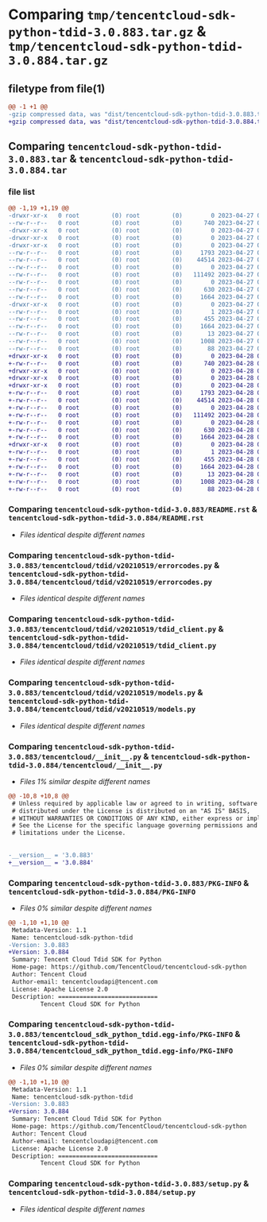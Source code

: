 # Comparing `tmp/tencentcloud-sdk-python-tdid-3.0.883.tar.gz` & `tmp/tencentcloud-sdk-python-tdid-3.0.884.tar.gz`

## filetype from file(1)

```diff
@@ -1 +1 @@
-gzip compressed data, was "dist/tencentcloud-sdk-python-tdid-3.0.883.tar", last modified: Thu Apr 27 00:53:48 2023, max compression
+gzip compressed data, was "dist/tencentcloud-sdk-python-tdid-3.0.884.tar", last modified: Fri Apr 28 02:40:42 2023, max compression
```

## Comparing `tencentcloud-sdk-python-tdid-3.0.883.tar` & `tencentcloud-sdk-python-tdid-3.0.884.tar`

### file list

```diff
@@ -1,19 +1,19 @@
-drwxr-xr-x   0 root         (0) root         (0)        0 2023-04-27 00:53:48.000000 tencentcloud-sdk-python-tdid-3.0.883/
--rw-r--r--   0 root         (0) root         (0)      740 2023-04-27 00:53:48.000000 tencentcloud-sdk-python-tdid-3.0.883/README.rst
-drwxr-xr-x   0 root         (0) root         (0)        0 2023-04-27 00:53:48.000000 tencentcloud-sdk-python-tdid-3.0.883/tencentcloud/
-drwxr-xr-x   0 root         (0) root         (0)        0 2023-04-27 00:53:48.000000 tencentcloud-sdk-python-tdid-3.0.883/tencentcloud/tdid/
-drwxr-xr-x   0 root         (0) root         (0)        0 2023-04-27 00:53:48.000000 tencentcloud-sdk-python-tdid-3.0.883/tencentcloud/tdid/v20210519/
--rw-r--r--   0 root         (0) root         (0)     1793 2023-04-27 00:53:48.000000 tencentcloud-sdk-python-tdid-3.0.883/tencentcloud/tdid/v20210519/errorcodes.py
--rw-r--r--   0 root         (0) root         (0)    44514 2023-04-27 00:53:48.000000 tencentcloud-sdk-python-tdid-3.0.883/tencentcloud/tdid/v20210519/tdid_client.py
--rw-r--r--   0 root         (0) root         (0)        0 2023-04-27 00:53:48.000000 tencentcloud-sdk-python-tdid-3.0.883/tencentcloud/tdid/v20210519/__init__.py
--rw-r--r--   0 root         (0) root         (0)   111492 2023-04-27 00:53:48.000000 tencentcloud-sdk-python-tdid-3.0.883/tencentcloud/tdid/v20210519/models.py
--rw-r--r--   0 root         (0) root         (0)        0 2023-04-27 00:53:48.000000 tencentcloud-sdk-python-tdid-3.0.883/tencentcloud/tdid/__init__.py
--rw-r--r--   0 root         (0) root         (0)      630 2023-04-27 00:53:48.000000 tencentcloud-sdk-python-tdid-3.0.883/tencentcloud/__init__.py
--rw-r--r--   0 root         (0) root         (0)     1664 2023-04-27 00:53:48.000000 tencentcloud-sdk-python-tdid-3.0.883/PKG-INFO
-drwxr-xr-x   0 root         (0) root         (0)        0 2023-04-27 00:53:48.000000 tencentcloud-sdk-python-tdid-3.0.883/tencentcloud_sdk_python_tdid.egg-info/
--rw-r--r--   0 root         (0) root         (0)        1 2023-04-27 00:53:48.000000 tencentcloud-sdk-python-tdid-3.0.883/tencentcloud_sdk_python_tdid.egg-info/dependency_links.txt
--rw-r--r--   0 root         (0) root         (0)      455 2023-04-27 00:53:48.000000 tencentcloud-sdk-python-tdid-3.0.883/tencentcloud_sdk_python_tdid.egg-info/SOURCES.txt
--rw-r--r--   0 root         (0) root         (0)     1664 2023-04-27 00:53:48.000000 tencentcloud-sdk-python-tdid-3.0.883/tencentcloud_sdk_python_tdid.egg-info/PKG-INFO
--rw-r--r--   0 root         (0) root         (0)       13 2023-04-27 00:53:48.000000 tencentcloud-sdk-python-tdid-3.0.883/tencentcloud_sdk_python_tdid.egg-info/top_level.txt
--rw-r--r--   0 root         (0) root         (0)     1008 2023-04-27 00:53:48.000000 tencentcloud-sdk-python-tdid-3.0.883/setup.py
--rw-r--r--   0 root         (0) root         (0)       88 2023-04-27 00:53:48.000000 tencentcloud-sdk-python-tdid-3.0.883/setup.cfg
+drwxr-xr-x   0 root         (0) root         (0)        0 2023-04-28 02:40:42.000000 tencentcloud-sdk-python-tdid-3.0.884/
+-rw-r--r--   0 root         (0) root         (0)      740 2023-04-28 02:40:42.000000 tencentcloud-sdk-python-tdid-3.0.884/README.rst
+drwxr-xr-x   0 root         (0) root         (0)        0 2023-04-28 02:40:42.000000 tencentcloud-sdk-python-tdid-3.0.884/tencentcloud/
+drwxr-xr-x   0 root         (0) root         (0)        0 2023-04-28 02:40:42.000000 tencentcloud-sdk-python-tdid-3.0.884/tencentcloud/tdid/
+drwxr-xr-x   0 root         (0) root         (0)        0 2023-04-28 02:40:42.000000 tencentcloud-sdk-python-tdid-3.0.884/tencentcloud/tdid/v20210519/
+-rw-r--r--   0 root         (0) root         (0)     1793 2023-04-28 02:40:42.000000 tencentcloud-sdk-python-tdid-3.0.884/tencentcloud/tdid/v20210519/errorcodes.py
+-rw-r--r--   0 root         (0) root         (0)    44514 2023-04-28 02:40:42.000000 tencentcloud-sdk-python-tdid-3.0.884/tencentcloud/tdid/v20210519/tdid_client.py
+-rw-r--r--   0 root         (0) root         (0)        0 2023-04-28 02:40:42.000000 tencentcloud-sdk-python-tdid-3.0.884/tencentcloud/tdid/v20210519/__init__.py
+-rw-r--r--   0 root         (0) root         (0)   111492 2023-04-28 02:40:42.000000 tencentcloud-sdk-python-tdid-3.0.884/tencentcloud/tdid/v20210519/models.py
+-rw-r--r--   0 root         (0) root         (0)        0 2023-04-28 02:40:42.000000 tencentcloud-sdk-python-tdid-3.0.884/tencentcloud/tdid/__init__.py
+-rw-r--r--   0 root         (0) root         (0)      630 2023-04-28 02:40:42.000000 tencentcloud-sdk-python-tdid-3.0.884/tencentcloud/__init__.py
+-rw-r--r--   0 root         (0) root         (0)     1664 2023-04-28 02:40:42.000000 tencentcloud-sdk-python-tdid-3.0.884/PKG-INFO
+drwxr-xr-x   0 root         (0) root         (0)        0 2023-04-28 02:40:42.000000 tencentcloud-sdk-python-tdid-3.0.884/tencentcloud_sdk_python_tdid.egg-info/
+-rw-r--r--   0 root         (0) root         (0)        1 2023-04-28 02:40:42.000000 tencentcloud-sdk-python-tdid-3.0.884/tencentcloud_sdk_python_tdid.egg-info/dependency_links.txt
+-rw-r--r--   0 root         (0) root         (0)      455 2023-04-28 02:40:42.000000 tencentcloud-sdk-python-tdid-3.0.884/tencentcloud_sdk_python_tdid.egg-info/SOURCES.txt
+-rw-r--r--   0 root         (0) root         (0)     1664 2023-04-28 02:40:42.000000 tencentcloud-sdk-python-tdid-3.0.884/tencentcloud_sdk_python_tdid.egg-info/PKG-INFO
+-rw-r--r--   0 root         (0) root         (0)       13 2023-04-28 02:40:42.000000 tencentcloud-sdk-python-tdid-3.0.884/tencentcloud_sdk_python_tdid.egg-info/top_level.txt
+-rw-r--r--   0 root         (0) root         (0)     1008 2023-04-28 02:40:42.000000 tencentcloud-sdk-python-tdid-3.0.884/setup.py
+-rw-r--r--   0 root         (0) root         (0)       88 2023-04-28 02:40:42.000000 tencentcloud-sdk-python-tdid-3.0.884/setup.cfg
```

### Comparing `tencentcloud-sdk-python-tdid-3.0.883/README.rst` & `tencentcloud-sdk-python-tdid-3.0.884/README.rst`

 * *Files identical despite different names*

### Comparing `tencentcloud-sdk-python-tdid-3.0.883/tencentcloud/tdid/v20210519/errorcodes.py` & `tencentcloud-sdk-python-tdid-3.0.884/tencentcloud/tdid/v20210519/errorcodes.py`

 * *Files identical despite different names*

### Comparing `tencentcloud-sdk-python-tdid-3.0.883/tencentcloud/tdid/v20210519/tdid_client.py` & `tencentcloud-sdk-python-tdid-3.0.884/tencentcloud/tdid/v20210519/tdid_client.py`

 * *Files identical despite different names*

### Comparing `tencentcloud-sdk-python-tdid-3.0.883/tencentcloud/tdid/v20210519/models.py` & `tencentcloud-sdk-python-tdid-3.0.884/tencentcloud/tdid/v20210519/models.py`

 * *Files identical despite different names*

### Comparing `tencentcloud-sdk-python-tdid-3.0.883/tencentcloud/__init__.py` & `tencentcloud-sdk-python-tdid-3.0.884/tencentcloud/__init__.py`

 * *Files 1% similar despite different names*

```diff
@@ -10,8 +10,8 @@
 # Unless required by applicable law or agreed to in writing, software
 # distributed under the License is distributed on an "AS IS" BASIS,
 # WITHOUT WARRANTIES OR CONDITIONS OF ANY KIND, either express or implied.
 # See the License for the specific language governing permissions and
 # limitations under the License.
 
 
-__version__ = '3.0.883'
+__version__ = '3.0.884'
```

### Comparing `tencentcloud-sdk-python-tdid-3.0.883/PKG-INFO` & `tencentcloud-sdk-python-tdid-3.0.884/PKG-INFO`

 * *Files 0% similar despite different names*

```diff
@@ -1,10 +1,10 @@
 Metadata-Version: 1.1
 Name: tencentcloud-sdk-python-tdid
-Version: 3.0.883
+Version: 3.0.884
 Summary: Tencent Cloud Tdid SDK for Python
 Home-page: https://github.com/TencentCloud/tencentcloud-sdk-python
 Author: Tencent Cloud
 Author-email: tencentcloudapi@tencent.com
 License: Apache License 2.0
 Description: ============================
         Tencent Cloud SDK for Python
```

### Comparing `tencentcloud-sdk-python-tdid-3.0.883/tencentcloud_sdk_python_tdid.egg-info/PKG-INFO` & `tencentcloud-sdk-python-tdid-3.0.884/tencentcloud_sdk_python_tdid.egg-info/PKG-INFO`

 * *Files 0% similar despite different names*

```diff
@@ -1,10 +1,10 @@
 Metadata-Version: 1.1
 Name: tencentcloud-sdk-python-tdid
-Version: 3.0.883
+Version: 3.0.884
 Summary: Tencent Cloud Tdid SDK for Python
 Home-page: https://github.com/TencentCloud/tencentcloud-sdk-python
 Author: Tencent Cloud
 Author-email: tencentcloudapi@tencent.com
 License: Apache License 2.0
 Description: ============================
         Tencent Cloud SDK for Python
```

### Comparing `tencentcloud-sdk-python-tdid-3.0.883/setup.py` & `tencentcloud-sdk-python-tdid-3.0.884/setup.py`

 * *Files identical despite different names*

